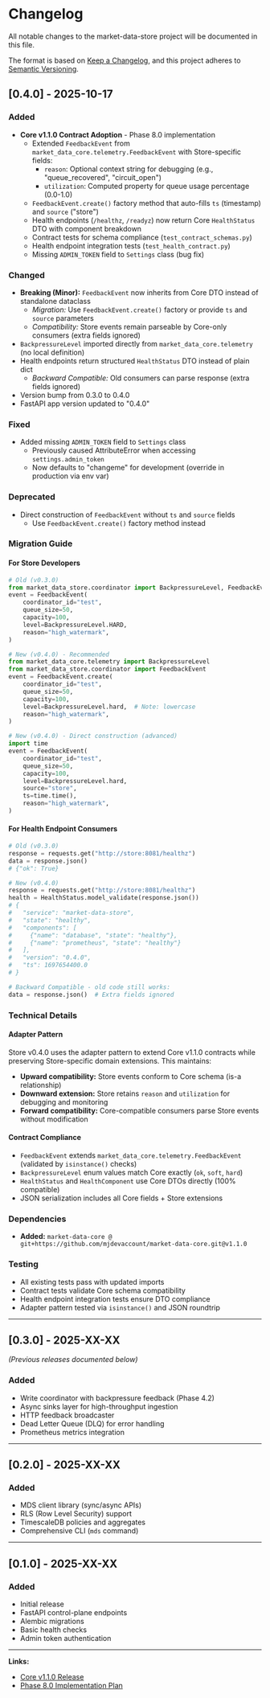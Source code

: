 # Changelog

All notable changes to the market-data-store project will be documented in this file.

The format is based on [Keep a Changelog](https://keepachangelog.com/en/1.0.0/),
and this project adheres to [Semantic Versioning](https://semver.org/spec/v2.0.0.html).

## [0.4.0] - 2025-10-17

### Added
- **Core v1.1.0 Contract Adoption** - Phase 8.0 implementation
  - Extended `FeedbackEvent` from `market_data_core.telemetry.FeedbackEvent` with Store-specific fields:
    - `reason`: Optional context string for debugging (e.g., "queue_recovered", "circuit_open")
    - `utilization`: Computed property for queue usage percentage (0.0-1.0)
  - `FeedbackEvent.create()` factory method that auto-fills `ts` (timestamp) and `source` ("store")
  - Health endpoints (`/healthz`, `/readyz`) now return Core `HealthStatus` DTO with component breakdown
  - Contract tests for schema compliance (`test_contract_schemas.py`)
  - Health endpoint integration tests (`test_health_contract.py`)
  - Missing `ADMIN_TOKEN` field to `Settings` class (bug fix)

### Changed
- **Breaking (Minor):** `FeedbackEvent` now inherits from Core DTO instead of standalone dataclass
  - *Migration:* Use `FeedbackEvent.create()` factory or provide `ts` and `source` parameters
  - *Compatibility:* Store events remain parseable by Core-only consumers (extra fields ignored)
- `BackpressureLevel` imported directly from `market_data_core.telemetry` (no local definition)
- Health endpoints return structured `HealthStatus` DTO instead of plain dict
  - *Backward Compatible:* Old consumers can parse response (extra fields ignored)
- Version bump from 0.3.0 to 0.4.0
- FastAPI app version updated to "0.4.0"

### Fixed
- Added missing `ADMIN_TOKEN` field to `Settings` class
  - Previously caused AttributeError when accessing `settings.admin_token`
  - Now defaults to "changeme" for development (override in production via env var)

### Deprecated
- Direct construction of `FeedbackEvent` without `ts` and `source` fields
  - Use `FeedbackEvent.create()` factory method instead

### Migration Guide

#### For Store Developers
```python
# Old (v0.3.0)
from market_data_store.coordinator import BackpressureLevel, FeedbackEvent
event = FeedbackEvent(
    coordinator_id="test",
    queue_size=50,
    capacity=100,
    level=BackpressureLevel.HARD,
    reason="high_watermark",
)

# New (v0.4.0) - Recommended
from market_data_core.telemetry import BackpressureLevel
from market_data_store.coordinator import FeedbackEvent
event = FeedbackEvent.create(
    coordinator_id="test",
    queue_size=50,
    capacity=100,
    level=BackpressureLevel.hard,  # Note: lowercase
    reason="high_watermark",
)

# New (v0.4.0) - Direct construction (advanced)
import time
event = FeedbackEvent(
    coordinator_id="test",
    queue_size=50,
    capacity=100,
    level=BackpressureLevel.hard,
    source="store",
    ts=time.time(),
    reason="high_watermark",
)
```

#### For Health Endpoint Consumers
```python
# Old (v0.3.0)
response = requests.get("http://store:8081/healthz")
data = response.json()
# {"ok": True}

# New (v0.4.0)
response = requests.get("http://store:8081/healthz")
health = HealthStatus.model_validate(response.json())
# {
#   "service": "market-data-store",
#   "state": "healthy",
#   "components": [
#     {"name": "database", "state": "healthy"},
#     {"name": "prometheus", "state": "healthy"}
#   ],
#   "version": "0.4.0",
#   "ts": 1697654400.0
# }

# Backward Compatible - old code still works:
data = response.json()  # Extra fields ignored
```

### Technical Details

#### Adapter Pattern
Store v0.4.0 uses the adapter pattern to extend Core v1.1.0 contracts while preserving Store-specific domain extensions. This maintains:
- **Upward compatibility:** Store events conform to Core schema (is-a relationship)
- **Downward extension:** Store retains `reason` and `utilization` for debugging and monitoring
- **Forward compatibility:** Core-compatible consumers parse Store events without modification

#### Contract Compliance
- `FeedbackEvent` extends `market_data_core.telemetry.FeedbackEvent` (validated by `isinstance()` checks)
- `BackpressureLevel` enum values match Core exactly (`ok`, `soft`, `hard`)
- `HealthStatus` and `HealthComponent` use Core DTOs directly (100% compatible)
- JSON serialization includes all Core fields + Store extensions

### Dependencies
- **Added:** `market-data-core @ git+https://github.com/mjdevaccount/market-data-core.git@v1.1.0`

### Testing
- All existing tests pass with updated imports
- Contract tests validate Core schema compatibility
- Health endpoint integration tests ensure DTO compliance
- Adapter pattern tested via `isinstance()` and JSON roundtrip

---

## [0.3.0] - 2025-XX-XX
*(Previous releases documented below)*

### Added
- Write coordinator with backpressure feedback (Phase 4.2)
- Async sinks layer for high-throughput ingestion
- HTTP feedback broadcaster
- Dead Letter Queue (DLQ) for error handling
- Prometheus metrics integration

---

## [0.2.0] - 2025-XX-XX

### Added
- MDS client library (sync/async APIs)
- RLS (Row Level Security) support
- TimescaleDB policies and aggregates
- Comprehensive CLI (`mds` command)

---

## [0.1.0] - 2025-XX-XX

### Added
- Initial release
- FastAPI control-plane endpoints
- Alembic migrations
- Basic health checks
- Admin token authentication

---

**Links:**
- [Core v1.1.0 Release](https://github.com/mjdevaccount/market-data-core/releases/tag/v1.1.0)
- [Phase 8.0 Implementation Plan](PHASE_8.0_STORE_REVISED_ASSESSMENT.md)
